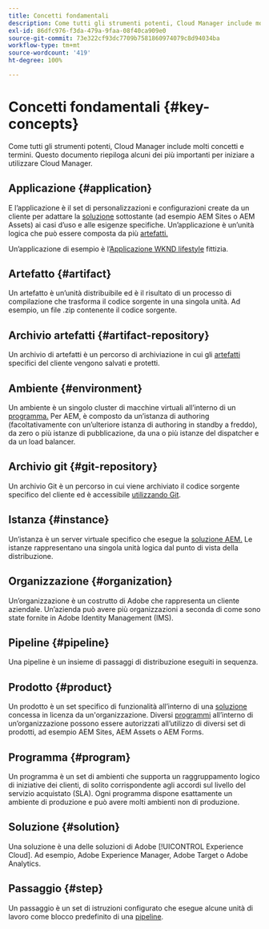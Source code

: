 ```yaml
---
title: Concetti fondamentali
description: Come tutti gli strumenti potenti, Cloud Manager include molti concetti e termini. Questo documento riepiloga alcuni dei più importanti per iniziare a utilizzare Cloud Manager.
exl-id: 86dfc976-f3da-479a-9faa-08f40ca909e0
source-git-commit: 73e322cf93dc7709b7581860974079c8d94034ba
workflow-type: tm+mt
source-wordcount: '419'
ht-degree: 100%

---
```



# Concetti fondamentali {#key-concepts}

Come tutti gli strumenti potenti, Cloud Manager include molti concetti e termini. Questo documento riepiloga alcuni dei più importanti per iniziare a utilizzare Cloud Manager.

## Applicazione {#application}

E l’applicazione è il set di personalizzazioni e configurazioni create da un cliente per adattare la [soluzione](#solution) sottostante (ad esempio AEM Sites o AEM Assets) ai casi d’uso e alle esigenze specifiche. Un’applicazione è un’unità logica che può essere composta da più [artefatti.](#artifact)

Un’applicazione di esempio è l’[Applicazione WKND lifestyle](https://experienceleague.adobe.com/docs/experience-manager-learn/getting-started-wknd-tutorial-develop/overview.html?lang=it) fittizia.

## Artefatto {#artifact}

Un artefatto è un’unità distribuibile ed è il risultato di un processo di compilazione che trasforma il codice sorgente in una singola unità. Ad esempio, un file .zip contenente il codice sorgente.

## Archivio artefatti {#artifact-repository}

Un archivio di artefatti è un percorso di archiviazione in cui gli [artefatti](#artifact) specifici del cliente vengono salvati e protetti.

## Ambiente {#environment}

Un ambiente è un singolo cluster di macchine virtuali all’interno di un [programma.](#program) Per AEM, è composto da un’istanza di authoring (facoltativamente con un’ulteriore istanza di authoring in standby a freddo), da zero o più istanze di pubblicazione, da una o più istanze del dispatcher e da un load balancer.

## Archivio git {#git-repository}

Un archivio Git è un percorso in cui viene archiviato il codice sorgente specifico del cliente ed è accessibile [utilizzando Git](https://git-scm.com).

## Istanza {#instance}

Un’istanza è un server virtuale specifico che esegue la [soluzione AEM.](#solution) Le istanze rappresentano una singola unità logica dal punto di vista della distribuzione.

## Organizzazione {#organization}

Un’organizzazione è un costrutto di Adobe che rappresenta un cliente aziendale. Un’azienda può avere più organizzazioni a seconda di come sono state fornite in Adobe Identity Management (IMS).

## Pipeline  {#pipeline}

Una pipeline è un insieme di passaggi di distribuzione eseguiti in sequenza.

## Prodotto {#product}

Un prodotto è un set specifico di funzionalità all’interno di una [soluzione](#solution) concessa in licenza da un&#39;organizzazione. Diversi [programmi](#program) all’interno di un’organizzazione possono essere autorizzati all’utilizzo di diversi set di prodotti, ad esempio AEM Sites, AEM Assets o AEM Forms.

## Programma {#program}

Un programma è un set di ambienti che supporta un raggruppamento logico di iniziative dei clienti, di solito corrispondente agli accordi sul livello del servizio acquistato (SLA). Ogni programma dispone esattamente un ambiente di produzione e può avere molti ambienti non di produzione.

## Soluzione {#solution}

Una soluzione è una delle soluzioni di Adobe [!UICONTROL Experience Cloud]. Ad esempio, Adobe Experience Manager, Adobe Target o Adobe Analytics.

## Passaggio {#step}

Un passaggio è un set di istruzioni configurato che esegue alcune unità di lavoro come blocco predefinito di una [pipeline](#pipeline).

